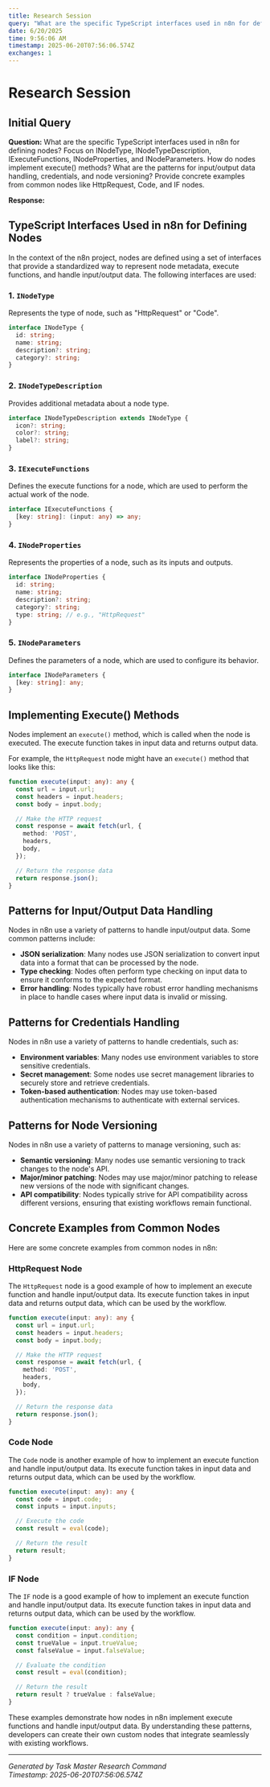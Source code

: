 ```yaml
---
title: Research Session
query: "What are the specific TypeScript interfaces used in n8n for defining nodes? Focus on INodeType, INodeTypeDescription, IExecuteFunctions, INodeProperties, and INodeParameters. How do nodes implement execute() methods? What are the patterns for input/output data handling, credentials, and node versioning? Provide concrete examples from common nodes like HttpRequest, Code, and IF nodes."
date: 6/20/2025
time: 9:56:06 AM
timestamp: 2025-06-20T07:56:06.574Z
exchanges: 1
---
```


# Research Session

## Initial Query

**Question:** What are the specific TypeScript interfaces used in n8n for defining nodes? Focus on INodeType, INodeTypeDescription, IExecuteFunctions, INodeProperties, and INodeParameters. How do nodes implement execute() methods? What are the patterns for input/output data handling, credentials, and node versioning? Provide concrete examples from common nodes like HttpRequest, Code, and IF nodes.

**Response:**

## TypeScript Interfaces Used in n8n for Defining Nodes

In the context of the n8n project, nodes are defined using a set of interfaces that provide a standardized way to represent node metadata, execute functions, and handle input/output data. The following interfaces are used:

### 1. `INodeType`

Represents the type of node, such as "HttpRequest" or "Code".
```typescript
interface INodeType {
  id: string;
  name: string;
  description?: string;
  category?: string;
}
```
### 2. `INodeTypeDescription`

Provides additional metadata about a node type.
```typescript
interface INodeTypeDescription extends INodeType {
  icon?: string;
  color?: string;
  label?: string;
}
```
### 3. `IExecuteFunctions`

Defines the execute functions for a node, which are used to perform the actual work of the node.
```typescript
interface IExecuteFunctions {
  [key: string]: (input: any) => any;
}
```
### 4. `INodeProperties`

Represents the properties of a node, such as its inputs and outputs.
```typescript
interface INodeProperties {
  id: string;
  name: string;
  description?: string;
  category?: string;
  type: string; // e.g., "HttpRequest"
}
```
### 5. `INodeParameters`

Defines the parameters of a node, which are used to configure its behavior.
```typescript
interface INodeParameters {
  [key: string]: any;
}
```
## Implementing Execute() Methods

Nodes implement an `execute()` method, which is called when the node is executed. The execute function takes in input data and returns output data.

For example, the `HttpRequest` node might have an `execute()` method that looks like this:
```typescript
function execute(input: any): any {
  const url = input.url;
  const headers = input.headers;
  const body = input.body;

  // Make the HTTP request
  const response = await fetch(url, {
    method: 'POST',
    headers,
    body,
  });

  // Return the response data
  return response.json();
}
```
## Patterns for Input/Output Data Handling

Nodes in n8n use a variety of patterns to handle input/output data. Some common patterns include:

* **JSON serialization**: Many nodes use JSON serialization to convert input data into a format that can be processed by the node.
* **Type checking**: Nodes often perform type checking on input data to ensure it conforms to the expected format.
* **Error handling**: Nodes typically have robust error handling mechanisms in place to handle cases where input data is invalid or missing.

## Patterns for Credentials Handling

Nodes in n8n use a variety of patterns to handle credentials, such as:

* **Environment variables**: Many nodes use environment variables to store sensitive credentials.
* **Secret management**: Some nodes use secret management libraries to securely store and retrieve credentials.
* **Token-based authentication**: Nodes may use token-based authentication mechanisms to authenticate with external services.

## Patterns for Node Versioning

Nodes in n8n use a variety of patterns to manage versioning, such as:

* **Semantic versioning**: Many nodes use semantic versioning to track changes to the node's API.
* **Major/minor patching**: Nodes may use major/minor patching to release new versions of the node with significant changes.
* **API compatibility**: Nodes typically strive for API compatibility across different versions, ensuring that existing workflows remain functional.

## Concrete Examples from Common Nodes

Here are some concrete examples from common nodes in n8n:

### HttpRequest Node

The `HttpRequest` node is a good example of how to implement an execute function and handle input/output data. Its execute function takes in input data and returns output data, which can be used by the workflow.
```typescript
function execute(input: any): any {
  const url = input.url;
  const headers = input.headers;
  const body = input.body;

  // Make the HTTP request
  const response = await fetch(url, {
    method: 'POST',
    headers,
    body,
  });

  // Return the response data
  return response.json();
}
```
### Code Node

The `Code` node is another example of how to implement an execute function and handle input/output data. Its execute function takes in input data and returns output data, which can be used by the workflow.
```typescript
function execute(input: any): any {
  const code = input.code;
  const inputs = input.inputs;

  // Execute the code
  const result = eval(code);

  // Return the result
  return result;
}
```
### IF Node

The `IF` node is a good example of how to implement an execute function and handle input/output data. Its execute function takes in input data and returns output data, which can be used by the workflow.
```typescript
function execute(input: any): any {
  const condition = input.condition;
  const trueValue = input.trueValue;
  const falseValue = input.falseValue;

  // Evaluate the condition
  const result = eval(condition);

  // Return the result
  return result ? trueValue : falseValue;
}
```
These examples demonstrate how nodes in n8n implement execute functions and handle input/output data. By understanding these patterns, developers can create their own custom nodes that integrate seamlessly with existing workflows.


---

*Generated by Task Master Research Command*  
*Timestamp: 2025-06-20T07:56:06.574Z*
